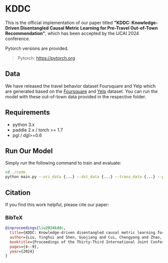# KDDC

This is the official implementation of our paper titled **"KDDC: Knowledge-Driven Disentangled Causal Metric Learning for Pre-Travel Out-of-Town Recommendation"**, which has been accepted by the IJCAI 2024 conference.

Pytorch versions are provided.

> Pytorch: https://pytorch.org

## Data

We have released the travel behavior dataset Foursquare and Yelp which are generated based on the [Foursquare](https://sites.google.com/site/yangdingqi/home/foursquaredataset) and [Yelp](https://www.yelp.com.tw/dataset) dataset. You can run the model with these out-of-town data provided in the respective folder.

## Requirements

- python 3.x
- paddle 2.x / torch >= 1.7
- pgl / dgl>=0.6

## Run Our Model

Simply run the following command to train and evaluate:
```cmd
cd ./code
python main.py --ori_data {...} --dst_data {...} --trans_data {...} --pp_graph_path {...} ---save_path {...} --mode train --kg --train_trans --dc --infer --dm
```

## Citation

If you find this work helpful, please cite our paper:

### BibTeX

```bibtex
@inproceedings{liu2024kddc,
  title={KDDC: Knowledge-driven disentangled causal metric learning for pre-travel out-of-town recommendation},
  author={Liu, Yinghui and Shen, Guojiang and Cui, Chengyong and Zhao, Zhenzhen and Han, Xiao and Du, Jiaxin and Zhao, Xiangyu and Kong, Xiangjie},
  booktitle={Proceedings of the Thirty-Third International Joint Conference on Artificial Intelligence, Jeju Island, Republic of Korea},
  pages={4--9},
  year={2024}
}
